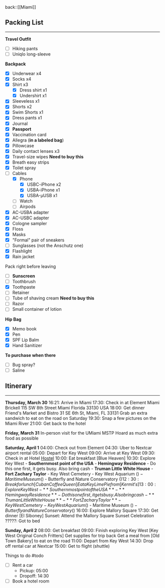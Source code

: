 back::[[Miami]]

## Packing List
---
**Travel Outfit**
- [ ] Hiking pants
- [ ] Uniqlo long-sleeve

**Backpack**
- [x] Underwear x4
- [x] Socks x4
- [x] Shirt x3
	- [x] Dress shirt x1
	- [x] Undershirt x1
- [x] Sleeveless x1
- [x] Shorts x2
- [x] Swim Shorts x1
- [x] Dress pants x1
- [x] Journal
- [x] **Passport**
- [x] Vaccination card
- [x] Allegra (**in a labeled bag**)
- [x] Pillowcase
- [x] Daily contact lenses x3
- [x] Travel-size wipes **Need to buy this**
- [x] Breath easy strips
- [x] Toilet spray
- [ ] Cables
	- [x] Phone
		- [x] USBC-iPhone x2
		- [x] USBA-iPhone x1
		- [x] USBA-µUSB x1
	- [ ] Watch
	- [ ] Airpods
- [x] AC-USBA adapter
- [x] AC-USBC adapter
- [x] Cologne sampler
- [x] Floss
- [x] Masks
- [x] "Formal" pair of sneakers
- [ ] Sunglasses (not the Anschutz one)
- [x] Flashlight
- [x] Rain jacket

Pack right before leaving
- [ ] **Sunscreen**
- [ ] Toothbrush
- [x] Toothpaste
- [ ] Retainer
- [ ] Tube of shaving cream **Need to buy this**
- [ ] Razor
- [ ] Small container of lotion

**Hip Bag**
- [x] Memo book
- [x] Pen
- [x] SPF Lip Balm
- [x] Hand Sanitizer

**To purchase when there**
- [ ] Bug spray?
- [ ] Saline

## Itinerary
---
**Thursday, March 30**
	16:21: Arrive in Miami
	17:30: Check in at Element Miami Brickell
		115 SW 8th Street Miami Florida 33130 USA
	18:00: Get dinner
		Friend's Market and Bistro
		31 SE 6th St, Miami, FL 33131
		Grab an extra sandwich to eat on the road on Saturday
	19:30: Snap a few pictures on the Miami River
	21:00: Get back to the hotel

**Friday, March 31**
	In-person visit for the UMiami MSTP
	Hoard as much extra food as possible

**Saturday, April 1**
	04:00: Check out from Element
	04:30: Uber to Nextcar airport rental
	05:00: Depart for Key West
	09:00: Arrive at Key West
	09:30: Check in at Hotel
		[Hostel](https://www.hotels.com/ho447648/seashell-motel-key-west-hostel-key-west-united-states-of-america/?chkin=2023-04-01&chkout=2023-04-02&x_pwa=1&rfrr=HSR&pwa_ts=1679806336527&referrerUrl=aHR0cHM6Ly93d3cuaG90ZWxzLmNvbS9Ib3RlbC1TZWFyY2g%3D&useRewards=false&rm1=a1&regionId=1187&destination=Key+West%2C+Florida%2C+United+States+of+America&destType=MARKET&neighborhoodId=553248635976481920&latLong=24.554807%2C-81.802079&sort=PRICE_LOW_TO_HIGH&top_dp=109&top_cur=USD&userIntent=&selectedRoomType=200489396&selectedRatePlan=202696882&expediaPropertyId=7107973)
	10:00: Eat breakfast
		[Blue Heaven]
	10:30: Explore Key West
		- **Southernmost point of the USA**
		- **Hemingway Residence**
			- Do this one first, it gets busy. Also bring cash
		- **Truman Little White House**
		- **Fort Zachary Taylor**
		- Key West Cemetery
		- Key West Aquarium ($)
		- Maritime Museum ($)
		- Butterfly and Nature Conservatory ($)
	12:30: Break for lunch
		[Cuban Coffee Queen]
		Eat a Key Lime Pie from [Kermit's]
	13:00: Explore Key West
		- **Southernmost point of the USA**
		- **Hemingway Residence**
			- Do this one first, it gets busy. Also bring cash
		- **Truman Little White House**
		- **Fort Zachary Taylor**
		- Key West Cemetery
		- Key West Aquarium ($)
		- Maritime Museum ($)
		- Butterfly and Nature Conservatory ($)
	16:00: Explore Mallory Square
	17:30: Get dinner
		[El Siboney]
	Sunset: Attend the Mallory Square Sunset Celebration
	?????: Got to bed
	
**Sunday, April 2**
	08:00: Get breakfast
	09:00: Finish exploring Key West
		[Key West Original Conch Fritters]
		Get supplies for trip back
		Get a meal from [Old Town Bakery] to eat on the road
	11:00: Depart from Key West
	14:30: Drop off rental car at Nextcar
	15:00: Get to flight (shuttle)





Things to do #todo
- [ ] Rent a car
	- Pickup: 05:00
	- Dropoff: 14:30
- [ ] Book a hotel room